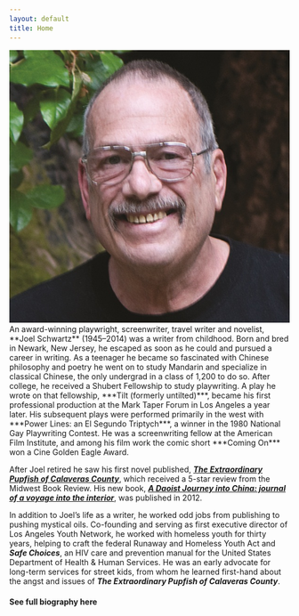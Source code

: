 ```yaml
---
layout: default
title: Home
---
```


<img src="/assets/images/head-shot.jpg" alt="Joel Schwartz | Photo: Laurie York"/>
An award-winning playwright, screenwriter, travel writer and novelist, **Joel Schwartz** (1945–2014) was a writer from childhood. Born and bred in Newark, New Jersey, he escaped as soon as he could and pursued a career in writing. As a teenager he became so fascinated with Chinese philosophy and poetry he went on to study Mandarin and specialize in classical Chinese, the only undergrad in a class of 1,200 to do so. After college, he received a Shubert Fellowship to study playwriting. A play he wrote on that fellowship, ***Tilt (formerly untilted)***, became his first professional production at the Mark Taper Forum in Los Angeles a year later. His subsequent plays were performed primarily in the west with ***Power Lines: an El Segundo Triptych***, a winner in the 1980 National Gay Playwriting Contest. He was a screenwriting fellow at the American Film Institute, and among his film work the comic short ***Coming On*** won a Cine Golden Eagle Award.

After Joel retired he saw his first novel published, ***[The Extraordinary Pupfish of Calaveras County](/books/extraordinary-pupfish)***, which received a 5-star review from the Midwest Book Review. His new book, [***A Daoist Journey into China: journal of a voyage into the interior***](/books/daoist-journey), was published in 2012.

In addition to Joel’s life as a writer, he worked odd jobs from publishing to pushing mystical oils. Co-founding and serving as first executive director of Los Angeles Youth Network, he worked with homeless youth for thirty years, helping to craft the federal Runaway and Homeless Youth Act and ***Safe Choices***, an HIV care and prevention manual for the United States Department of Health & Human Services. He was an early advocate for long-term services for street kids, from whom he learned first-hand about the angst and issues of ***The Extraordinary Pupfish of Calaveras County***.

<div class="secondary">
    <h4 href="/biography"><a>See full biography here</a></h4>
</div>